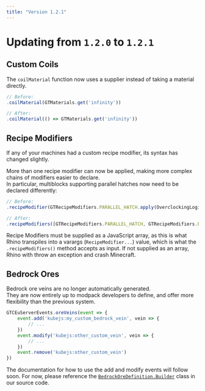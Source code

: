 ```yaml
---
title: "Version 1.2.1"
---
```



# Updating from `1.2.0` to `1.2.1`


## Custom Coils

The `coilMaterial` function now uses a supplier instead of taking a material directly.

```js
// Before:
.coilMaterial(GTMaterials.get('infinity'))

// After:
.coilMaterial(() => GTMaterials.get('infinity'))
```


## Recipe Modifiers

If any of your machines had a custom recipe modifier, its syntax has changed slightly.

More than one recipe modifier can now be applied, making more complex chains of modifiers easier to declare.  
In particular, multiblocks supporting parallel hatches now need to be declared differently:

```js
// Before:
.recipeModifier(GTRecipeModifiers.PARALLEL_HATCH.apply(OverclockingLogic.PERFECT_OVERCLOCK, GTRecipeModifiers.ELECTRIC_OVERCLOCK))

// After:
.recipeModifiers([GTRecipeModifiers.PARALLEL_HATCH, GTRecipeModifiers.ELECTRIC_OVERCLOCK.apply(OverclockingLogic.PERFECT_OVERCLOCK)])
```
Recipe Modifiers must be supplied as a JavaScript array, as this is what Rhino transpiles into a varargs (```RecipeModifier...```) value, which is what the ```.recipeModifiers()``` method accepts as input. If not supplied as an array, Rhino with throw an exception and crash Minecraft.

## Bedrock Ores

Bedrock ore veins are no longer automatically generated.  
They are now entirely up to modpack developers to define, and offer more flexibility than the previous system.


```js
GTCEuServerEvents.oreVeins(event => {
    event.add('kubejs:my_custom_bedrock_vein', vein => {
        // ...
    })
    event.modify('kubejs:other_custom_vein', vein => {
        // ...
    })
    event.remove('kubejs:other_custom_vein')
})
```

The documentation for how to use the add and modify events will follow soon.
For now, please reference the [`BedrockOreDefinition.Builder`](https://github.com/GregTechCEu/GregTech-Modern/blob/1.20.1/src/main/java/com/gregtechceu/gtceu/api/data/worldgen/bedrockore/BedrockOreDefinition.java#L117) class in our source code.


